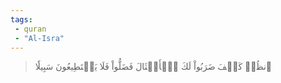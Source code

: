 ```yaml
---
tags: 
 - quran 
 - "Al-Isra"
---
```


> ٱنظُرۡ كَيۡفَ ضَرَبُواْ لَكَ ٱلۡأَمۡثَالَ فَضَلُّواْ فَلَا يَسۡتَطِيعُونَ سَبِيلٗا
